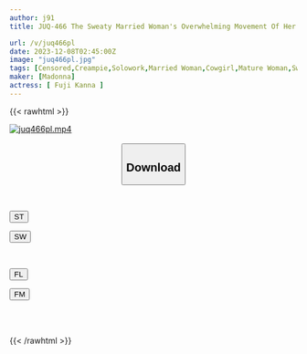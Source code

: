```yaml
---
author: j91
title: JUQ-466 The Sweaty Married Woman's Overwhelming Movement Of Her Hips Made Me Cum Inside Her Without Even Moving My Hips. Fuji Plane

url: /v/juq466pl
date: 2023-12-08T02:45:00Z
image: "juq466pl.jpg"
tags: [Censored,Creampie,Solowork,Married Woman,Cowgirl,Mature Woman,Sweat	 ]
maker: [Madonna]
actress: [ Fuji Kanna ]
---
```



{{< rawhtml >}}

<div class="video" data-videoid="813Q9JoMoqf2a1">
    <a href="javascript:;">
        <img src="/v/juq466pl/juq466pl.jpg" width="WIDTH" height="HEIGHT" alt="juq466pl.mp4" loading="lazy">
    </a>
</div>

<script type="text/javascript" src="https://j91.asia/asset/on-demand-st.js"></script>

<br>
  <link rel="stylesheet" href="https://j91.asia/asset/bs5.css">
  
  <center>
  <button class="btn btn-primary" type="button" data-bs-toggle="collapse" data-bs-target=".multi-collapse" aria-expanded="false" aria-controls="multiCollapseExample1 multiCollapseExample2"><h2>Download</h2></button></center>
</p>
<div class="row">
  <div class="col">
    <div class="collapse multi-collapse" id="multiCollapseExample1">
      <div class="card card-body">
	      	      <br>
<div class="buttons">  
<p><a href="https://streamtape.to/v/813Q9JoMoqf2a1" target="_blank"><button class="btn-hover color-3"><i class="fa fa-download"></i> ST</button></a></p>
<p><a href="https://flaswish.com/udb6k5vr98fc" target="_blank"><button class="btn-hover color-2"><i class="fa fa-download"></i> SW</button></a></p></div>
    </div>
  </div>
</div>
  <div class="col">
    <div class="collapse multi-collapse" id="multiCollapseExample2">
      <div class="card card-body">
	      <br>
<div class="buttons">
<p><a href="javascript:;" target="_blank"><button class="btn-hover color-9"><i class="fa fa-download"></i> FL</button></a></p>
<p><a href="javascript:;" target="_blank"><button class="btn-hover color-8"><i class="fa fa-download"></i> FM</button></a></p></div>
<br><br>
      </div>
    </div>
  </div>
</div>

{{< /rawhtml >}}
